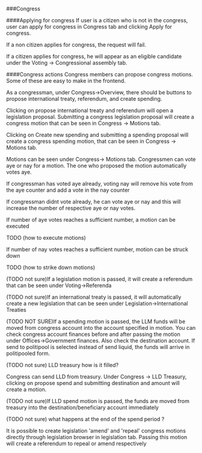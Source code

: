 ###Congress

####Applying for congress
If user is a citizen who is not in the congress, user can apply for congress in Congress tab and clicking Apply for congress.

If a non citizen applies for congress, the request will fail.

If a citizen applies for congress, he will appear as an eligible candidate under the Voting -> Congressional assembly tab.


####Congress actions
Congress members can propose congress motions. Some of these are easy to make in the frontend.

As a congressman, under Congress->Overview, there should be buttons to propose international treaty, referendum, and create spending.

Clicking on propose international treaty and referendum will open a legislation proposal. Submitting a congress legislation proposal will create a congress motion that can be seen in Congress -> Motions tab.

Clicking on Create new spending and submitting a spending proposal will create a congress spending motion, that can be seen in Congress -> Motions tab.

Motions can be seen under Congress-> Motions tab. Congressmen can vote aye or nay for a motion. The one who proposed the motion automatically votes aye.

If congressman has voted aye already, voting nay will remove his vote from the aye counter and add a vote in the nay counter

If congressman didnt vote already, he can vote aye or nay and this will increase the number of respective aye or nay votes.

If number of aye votes reaches a sufficient number, a motion can be executed

TODO (how to execute motions)

If number of nay votes reaches a sufficient number, motion can be struck down

TODO (how to strike down motions)

(TODO not sure)If a legislation motion is passed, it will create a referendum that can be seen under Voting->Referenda

(TODO not sure)If an international treaty is passed, it will automatically create a new legislation that can be seen under Legislation->International Treaties

(TODO NOT SURE)If a spending motion is passed, the LLM funds will be moved from congress account into the account specified in motion. 
You can check congress account finances before and after passing the motion under Offices->Government finances. Also check the destination account.
If send to politipool is selected instead of send liquid, the funds will arrive in politipooled form.

(TODO not sure) LLD treasury how is it filled?

Congress can send LLD from treasury. Under Congress -> LLD Treasury, clicking on propose spend and submitting destination and amount will create a motion.

(TODO not sure)If LLD spend motion is passed, the funds are moved from treasury into the destination/beneficiary account immediately

(TODO not sure) what happens at the end of the spend period ?

It is possible to create legislation 'amend' and 'repeal' congress motions directly through legislation browser in legislation tab. Passing this motion will create a referendum to repeal or amend respectively
